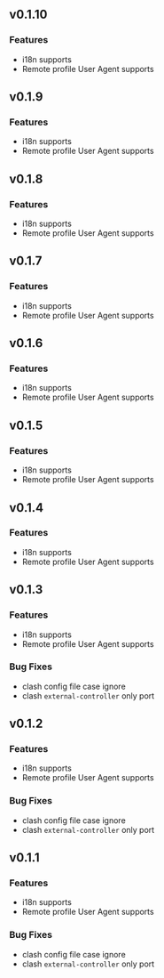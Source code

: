 ## v0.1.10

### Features

- i18n supports
- Remote profile User Agent supports

## v0.1.9

### Features

- i18n supports
- Remote profile User Agent supports


## v0.1.8

### Features

- i18n supports
- Remote profile User Agent supports

## v0.1.7

### Features

- i18n supports
- Remote profile User Agent supports

## v0.1.6

### Features

- i18n supports
- Remote profile User Agent supports

## v0.1.5

### Features

- i18n supports
- Remote profile User Agent supports


## v0.1.4

### Features

- i18n supports
- Remote profile User Agent supports


## v0.1.3

### Features

- i18n supports
- Remote profile User Agent supports

### Bug Fixes

- clash config file case ignore
- clash `external-controller` only port


## v0.1.2

### Features

- i18n supports
- Remote profile User Agent supports

### Bug Fixes

- clash config file case ignore
- clash `external-controller` only port


## v0.1.1

### Features

- i18n supports
- Remote profile User Agent supports

### Bug Fixes

- clash config file case ignore
- clash `external-controller` only port
